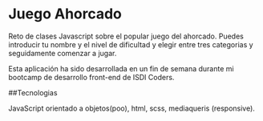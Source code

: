 # Juego Ahorcado
Reto de clases Javascript sobre el popular juego del ahorcado. Puedes introducir tu nombre y el nivel de dificultad y elegir entre tres categorias y seguidamente
comenzar a jugar.

Esta aplicación ha sido desarrollada en un fin de semana durante mi bootcamp de desarrollo front-end de ISDI Coders.

##Tecnologias

JavaScript orientado a objetos(poo), html, scss, mediaqueris (responsive).

